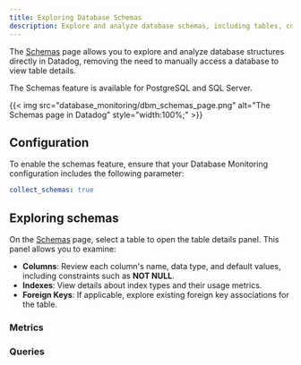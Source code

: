 ```yaml
---
title: Exploring Database Schemas
description: Explore and analyze database schemas, including tables, columns, and indexes.
---
```


The [Schemas][1] page allows you to explore and analyze database structures directly in Datadog, removing the need to manually access a database to view table details.

<div class="alert alert-info">The Schemas feature is available for PostgreSQL and SQL Server.</div>

{{< img src="database_monitoring/dbm_schemas_page.png" alt="The Schemas page in Datadog" style="width:100%;" >}}

## Configuration

To enable the schemas feature, ensure that your Database Monitoring configuration includes the following parameter:

```yaml
collect_schemas: true
```

## Exploring schemas

On the [Schemas][1] page, select a table to open the table details panel. This panel allows you to examine:

- **Columns**: Review each column's name, data type, and default values, including constraints such as **NOT NULL**.
- **Indexes**: View details about index types and their usage metrics.
- **Foreign Keys**: If applicable, explore existing foreign key associations for the table.

### Metrics

### Queries

[1]: https://app.datadoghq.com/databases/schemas
[2]: https://app.datadoghq.com/databases/list